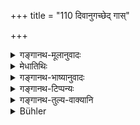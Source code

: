 +++
title = "110 दिवानुगच्छेद् गास्"

+++

<details><summary>गङ्गानथ-मूलानुवादः</summary>

During the day he shall follow those cows, and standing upright, inhale the dust; at night having attended and bowed to them, he shall rest in the ‘Vīrāsana’ posture.—(110)
</details>

<details><summary>मेधातिथिः</summary>

यासां गवां स्थाने वसति ताश् चरितुं गच्छन्तीः पश्चाद् गच्छेत् । तच्छब्देन प्रत्यवमर्शाद् यासां गृहे स्थितस् तासाम् । अन्यासां गच्छन्तीनां न भवत्य् अनुगमनम् । ताभिः समुत्थापितं **रजो** रेणुर् **ऊर्ध्वं** गच्छन् **पिबेत्** । एवं तत्रैव ताभिः सह दिवसं विहृत्य ताभिर् एव सह पुनर् गोष्ठम् आगच्छेत् । **शुश्रूषयित्वा** कण्डूकर्षणरजोपनोदनेनोपगच्छन् । **नमस्कृत्य** जानुशिरसा प्रणामं कृत्वा । **वीरासनो वसेत्** । भित्तिशय्यादाव् अनिषद्य यद् उपविष्टस्यावस्थानं तद् **वीरासनम्** ॥ ११.११० ॥
</details>

<details><summary>गङ्गानथ-भाष्यानुवादः</summary>

When he is living in a cow-pen, he shall follow the cows that live in that pen, when they go out to graze. The use of the pronoun ‘*those*’ implies that he should follow those cows in whose pen he is living; specially as, if he were to go after other cows, this would not mean constant ‘following.’

And while going along he shall inhale the dust raised by the cows.

Having wandered about with the cows, during the day, he should return to the pen with them.

Having ‘*attended to them*’—served them by rubbing their bodies and removed the dust from them; and ‘*having bowed to them*’—kneeling, and with his head down;—‘*he shall rest in the Vīrāsana posture*.’ When one rests, neither on a raised platform nor on a bedstead, but simply by sitting down, it is called the ‘*Vīrāsana*’ *posture*.—(110)
</details>

<details><summary>गङ्गानथ-टिप्पन्यः</summary>

**(verses 11.108-116)  
**

See Explanatory notes for [Verse
11.108].
</details>

<details><summary>गङ्गानथ-तुल्य-वाक्यानि</summary>

**(verses 11.108-116)  
**

See Comparative notes for [Verse
11.108].
</details>

<details><summary>Bühler</summary>

111	During the day he shall follow the cows and, standing upright, inhale the dust (raised by their hoofs); at night, after serving and worshipping them, he shall remain in the (posture, called) virasana.
</details>
